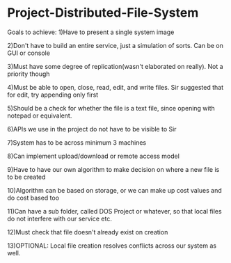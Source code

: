 # Project-Distributed-File-System
Goals to achieve:
1)Have to present a single system image

2)Don't have to build an entire service, just a simulation of sorts. Can be on GUI or console 

3)Must have some degree of replication(wasn't elaborated on really). Not a priority though 

4)Must be able to open, close, read, edit, and write files. Sir suggested that for edit, try appending only first 

5)Should be a check for whether the file is a text file, since opening with notepad or equivalent. 

6)APIs we use in the project do not have to be visible to Sir 

7)System has to be across minimum 3 machines 

8)Can implement upload/download or remote access model 

9)Have to have our own algorithm to make decision on where a new file is to be created

10)Algorithm can be based on storage, or we can make up cost values and do cost based too 

11)Can have a sub folder, called DOS Project or whatever, so that local files do not interfere with our service etc. 

12)Must check that file doesn't already exist on creation 

13)OPTIONAL: Local file creation resolves conflicts across our system as well.
